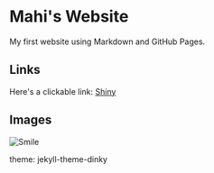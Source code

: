 # Mahi's Website

My first website using Markdown and GitHub Pages.

## Links 

Here's a clickable link: [Shiny](https://shiny.posit.co/py/docs/overview.html)

## Images

![Smile](https://play-lh.googleusercontent.com/BnFTd0-MYyahlhRzGU9sylxchFQlwClUIJMBGkrltUkqrTvYVpGKMIWLssiRzl6mUQ=w600-h300-pc0xffffff-pd)

theme: jekyll-theme-dinky
